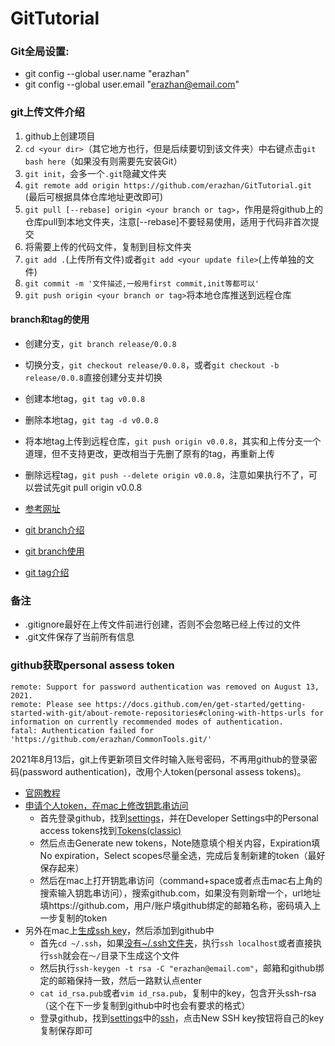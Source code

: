 # GitTutorial

### Git全局设置:
- git config --global user.name "erazhan"
- git config --global user.email "erazhan@email.com"


### git上传文件介绍
1. github上创建项目
2. ```cd <your dir>```（其它地方也行，但是后续要切到该文件夹）中右键点击```git bash here```（如果没有则需要先安装Git）
3. ```git init```，会多一个```.git```隐藏文件夹
4. ```git remote add origin https://github.com/erazhan/GitTutorial.git``` (最后可根据具体仓库地址更改即可)
5. ```git pull [--rebase] origin <your branch or tag>```，作用是将github上的仓库pull到本地文件夹，注意[--rebase]不要轻易使用，适用于代码非首次提交
6. 将需要上传的代码文件，复制到目标文件夹
7. ```git add .```(上传所有文件)或者```git add <your update file>```(上传单独的文件)
8. ```git commit -m '文件描述,一般用first commit,init等都可以'```
9. ```git push origin <your branch or tag>```将本地仓库推送到远程仓库


#### branch和tag的使用
- 创建分支，```git branch release/0.0.8```
- 切换分支，```git checkout release/0.0.8```，或者```git checkout -b release/0.0.8```直接创建分支并切换
- 创建本地tag，```git tag v0.0.8```
- 删除本地tag，```git tag -d v0.0.8```
- 将本地tag上传到远程仓库，```git push origin v0.0.8```，其实和上传分支一个道理，但不支持更改，更改相当于先删了原有的tag，再重新上传
- 删除远程tag，```git push --delete origin v0.0.8```，注意如果执行不了，可以尝试先git pull origin v0.0.8

- [参考网址](https://www.jianshu.com/p/3e0b213ab03d)
- [git branch介绍](https://www.jianshu.com/p/9186369d577a)
- [git branch使用](https://blog.csdn.net/weixin_43404836/article/details/108995478)
- [git tag介绍](https://blog.csdn.net/CSDN_KONGlX/article/details/125484338)

### 备注
- .gitignore最好在上传文件前进行创建，否则不会忽略已经上传过的文件
- .git文件保存了当前所有信息

### github获取personal assess token
```angular2html
remote: Support for password authentication was removed on August 13, 2021.
remote: Please see https://docs.github.com/en/get-started/getting-started-with-git/about-remote-repositories#cloning-with-https-urls for information on currently recommended modes of authentication.
fatal: Authentication failed for 'https://github.com/erazhan/CommonTools.git/'
```
2021年8月13后，git上传更新项目文件时输入账号密码，不再用github的登录密码(password authentication)，改用个人token(personal assess tokens)。
- [官网教程](https://docs.github.com/en/get-started/getting-started-with-git/about-remote-repositories#cloning-with-https-urls)
- [申请个人token，在mac上修改钥匙串访问](https://blog.csdn.net/qq_32614525/article/details/121124216)
  - 首先登录github，找到[settings](https://github.com/settings)，并在Developer Settings中的Personal access tokens找到[Tokens(classic)](https://github.com/settings/tokens)
  - 然后点击Generate new tokens，Note随意填个相关内容，Expiration填No expiration，Select scopes尽量全选，完成后复制新建的token（最好保存起来）
  - 然后在mac上打开钥匙串访问（command+space或者点击mac右上角的搜索输入钥匙串访问），搜索github.com，如果没有则新增一个，url地址填https://github.com，用户/账户填github绑定的邮箱名称，密码填入上一步复制的token
- 另外在mac上[生成ssh key](https://blog.csdn.net/weixin_42164539/article/details/122992213)，然后添加到github中
  - 首先```cd ~/.ssh```，如果[没有~/.ssh文件夹](https://blog.csdn.net/zjc910997316/article/details/128094736)，执行```ssh localhost```或者直接执行```ssh```就会在```～/```目录下生成这个文件
  - 然后执行```ssh-keygen -t rsa -C "erazhan@email.com"```，邮箱和github绑定的邮箱保持一致，然后一路默认点enter
  - ```cat id_rsa.pub```或者```vim id_rsa.pub```，复制中的key，包含开头ssh-rsa（这个在下一步复制到github中时也会有要求的格式）
  - 登录github，找到[settings](https://github.com/settings)中的[ssh](https://github.com/settings/keys)，点击New SSH key按钮将自己的key复制保存即可
  
